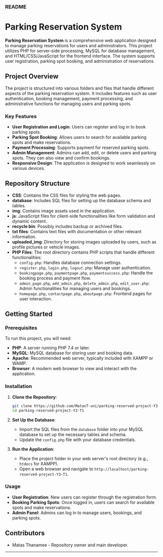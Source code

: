 

### README

# Parking Reservation System

**Parking Reservation System** is a comprehensive web application designed to manage parking reservations for users and administrators. This project utilizes PHP for server-side processing, MySQL for database management, and HTML/CSS/JavaScript for the frontend interface. The system supports user registration, parking spot booking, and administration of reservations.

## Project Overview

The project is structured into various folders and files that handle different aspects of the parking reservation system. It includes features such as user authentication, booking management, payment processing, and administrative functions for managing users and parking spots.

### Key Features

- **User Registration and Login**: Users can register and log in to book parking spots.
- **Parking Spot Booking**: Allows users to search for available parking spots and make reservations.
- **Payment Processing**: Supports payment for reserved parking spots.
- **Admin Management**: Admins can add, edit, or delete users and parking spots. They can also view and confirm bookings.
- **Responsive Design**: The application is designed to work seamlessly on various devices.

## Repository Structure

- **CSS**: Contains the CSS files for styling the web pages.
- **database**: Includes SQL files for setting up the database schema and tables.
- **img**: Contains image assets used in the application.
- **js**: JavaScript files for client-side functionalities like form validation and dynamic content.
- **recycle bin**: Possibly includes backup or archived files.
- **txt files**: Contains text files with documentation or other relevant information.
- **uploaded_img**: Directory for storing images uploaded by users, such as profile pictures or vehicle images.
- **PHP Files**: The root directory contains PHP scripts that handle different functionalities:
  - `config.php`: Handles database connection settings.
  - `register.php`, `login.php`, `logout.php`: Manage user authentication.
  - `bookingpage.php`, `paymentpage.php`, `paymentsuccess.php`: Handle the booking process and payment flow.
  - `admin_page.php`, `add_admin.php`, `delete_admin.php`, `edit_user.php`: Admin functionalities for managing users and bookings.
  - `homepage.php`, `contactpage.php`, `aboutpage.php`: Frontend pages for user interaction.

## Getting Started

### Prerequisites

To run this project, you will need:

- **PHP**: A server running PHP 7.4 or later.
- **MySQL**: MySQL database for storing user and booking data.
- **Apache**: Recommended web server, typically included with XAMPP or WAMP.
- **Browser**: A modern web browser to view and interact with the application.

### Installation

1. **Clone the Repository**:
   ```bash
   git clone https://github.com/MatasT-uni/parking-reserved-project-Y3-T1.git
   cd parking-reserved-project-Y3-T1
   ```

2. **Set Up the Database**:
   - Import the SQL files from the `database` folder into your MySQL database to set up the necessary tables and schema.
   - Update the `config.php` file with your database credentials.

3. **Run the Application**:
   - Place the project folder in your web server's root directory (e.g., `htdocs` for XAMPP).
   - Open a web browser and navigate to `http://localhost/parking-reserved-project-Y3-T1`.

### Usage

- **User Registration**: New users can register through the registration form.
- **Booking Parking Spots**: Once logged in, users can search for available spots and make reservations.
- **Admin Panel**: Admins can log in to manage users, bookings, and parking spots.


## Contributors

- Matas Thanamee - Repository owner and main developer.

---

